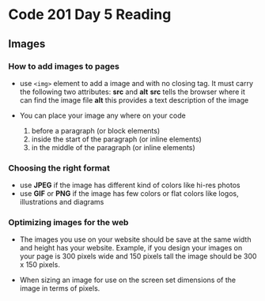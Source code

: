 # Code 201 Day 5 Reading

## Images

### How to add images to pages

- use `<img>` element to add a image and with no closing tag. It must carry the following two attributes: **src** and **alt**
  **src** tells the browser where it can find the image file
  **alt** this provides a text description of the image

- You can place your image any where on your code
  1. before a paragraph (or block elements)
  2. inside the start of the paragraph (or inline elements)
  3. in the middle of the paragraph (or inline elements)

### Choosing the right format

- use **JPEG** if the image has different kind of colors like hi-res photos
- use **GIF** or **PNG** if the image has few colors or flat colors like logos, illustrations and diagrams

### Optimizing images for the web

- The images you use on your website should be save at the same width and height has your website. Example, if you design your images on your page is 300 pixels wide and 150 pixels tall the image should be 300 x 150 pixels.

- When sizing an image for use on the screen set dimensions of the image in terms of pixels.